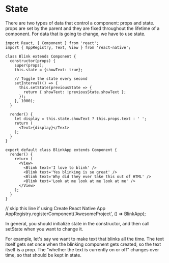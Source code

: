# State

There are two types of data that control a component: props and state. props are set by the parent and they are fixed throughout the lifetime of a component. For data that is going to change, we have to use state.

```
import React, { Component } from 'react';
import { AppRegistry, Text, View } from 'react-native';

class Blink extends Component {
  constructor(props) {
    super(props);
    this.state = {showText: true};

    // Toggle the state every second
    setInterval(() => {
      this.setState(previousState => {
        return { showText: !previousState.showText };
      });
    }, 1000);
  }

  render() {
    let display = this.state.showText ? this.props.text : ' ';
    return (
      <Text>{display}</Text>
    );
  }
}

export default class BlinkApp extends Component {
  render() {
    return (
      <View>
        <Blink text='I love to blink' />
        <Blink text='Yes blinking is so great' />
        <Blink text='Why did they ever take this out of HTML' />
        <Blink text='Look at me look at me look at me' />
      </View>
    );
  }
}
```

// skip this line if using Create React Native App
AppRegistry.registerComponent('AwesomeProject', () => BlinkApp);

In general, you should initialize state in the constructor, and then call setState when you want to change it.

For example, let's say we want to make text that blinks all the time. The text itself gets set once when the blinking component gets created, so the text itself is a prop. The "whether the text is currently on or off" changes over time, so that should be kept in state.